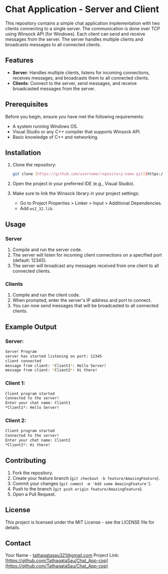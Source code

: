 
# Chat Application - Server and Client

This repository contains a simple chat application implementation with two clients connecting to a single server. The communication is done over TCP using Winsock API (for Windows). Each client can send and receive messages from the server. The server handles multiple clients and broadcasts messages to all connected clients.

## Features
- **Server**: Handles multiple clients, listens for incoming connections, receives messages, and broadcasts them to all connected clients.
- **Clients**: Connect to the server, send messages, and receive broadcasted messages from the server.

## Prerequisites

Before you begin, ensure you have met the following requirements:
- A system running Windows OS.
- Visual Studio or any C++ compiler that supports Winsock API.
- Basic knowledge of C++ and networking.

## Installation

1. Clone the repository:

    ```bash
    git clone [https://github.com/username/repository-name.git](https://github.com/TathagataSau/Chat_App-cpp)
    ```

2. Open the project in your preferred IDE (e.g., Visual Studio).

3. Make sure to link the Winsock library in your project settings:

    - Go to Project Properties > Linker > Input > Additional Dependencies.
    - Add `ws2_32.lib`.

## Usage

### Server

1. Compile and run the server code.
2. The server will listen for incoming client connections on a specified port (default: 12345).
3. The server will broadcast any messages received from one client to all connected clients.

### Clients

1. Compile and run the client code.
2. When prompted, enter the server's IP address and port to connect.
3. You can now send messages that will be broadcasted to all connected clients.

## Example Output

### Server:
```bash
Server Program
server has started listening on port: 12345
client connected
message from client: *Client1*: Hello Server!
message from client: *Client2*: Hi there!
```

### Client 1:
```bash
Client program started
Connected to the server!
Enter your chat name: Client1
*Client1*: Hello Server!
```

### Client 2:
```bash
Client program started
Connected to the server!
Enter your chat name: Client2
*Client2*: Hi there!
```

## Contributing

1. Fork the repository.
2. Create your feature branch (`git checkout -b feature/AmazingFeature`).
3. Commit your changes (`git commit -m 'Add some AmazingFeature'`).
4. Push to the branch (`git push origin feature/AmazingFeature`).
5. Open a Pull Request.

## License

This project is licensed under the MIT License - see the LICENSE file for details.

## Contact

Your Name - [tathagatasau321@gmail.com](mailto:tathagatasau321@gmail.com)
Project Link: [https://github.com/TathagataSau/Chat_App-cpp](https://github.com/TathagataSau/Chat_App-cpp)
